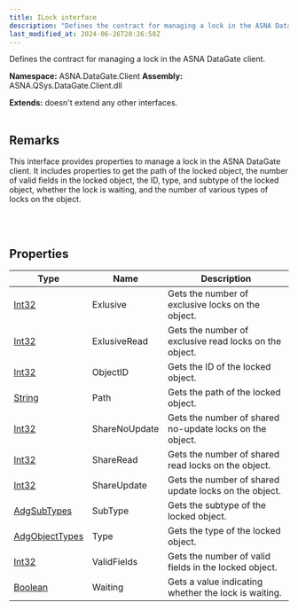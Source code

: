 ```yaml
---
title: ILock interface
description: "Defines the contract for managing a lock in the ASNA DataGate client. "
last_modified_at: 2024-06-26T20:26:58Z
---
```


Defines the contract for managing a lock in the ASNA DataGate client.

**Namespace:** ASNA.DataGate.Client
**Assembly:** ASNA.QSys.DataGate.Client.dll

**Extends:** doesn't extend any other interfaces.
<br>
<br>

## Remarks
This interface provides properties to manage a lock in the ASNA DataGate client. 
It includes properties to get the path of the locked object, the number of valid fields in the locked object, 
the ID, type, and subtype of the locked object, whether the lock is waiting, 
and the number of various types of locks on the object.

<br>
<br>

## Properties

| Type | Name | Description
| --- | --- | --- 
| [Int32](https://learn.microsoft.com/en-us/dotnet/csharp/language-reference/builtin-types/integral-numeric-types) | Exlusive | Gets the number of exclusive locks on the object. |
| [Int32](https://learn.microsoft.com/en-us/dotnet/csharp/language-reference/builtin-types/integral-numeric-types) | ExlusiveRead | Gets the number of exclusive read locks on the object. |
| [Int32](https://learn.microsoft.com/en-us/dotnet/csharp/language-reference/builtin-types/integral-numeric-types) | ObjectID | Gets the ID of the locked object. |
| [String](https://learn.microsoft.com/en-us/dotnet/api/system.string?view=net-8.0) | Path | Gets the path of the locked object. |
| [Int32](https://learn.microsoft.com/en-us/dotnet/csharp/language-reference/builtin-types/integral-numeric-types) | ShareNoUpdate | Gets the number of shared no-update locks on the object. |
| [Int32](https://learn.microsoft.com/en-us/dotnet/csharp/language-reference/builtin-types/integral-numeric-types) | ShareRead | Gets the number of shared read locks on the object. |
| [Int32](https://learn.microsoft.com/en-us/dotnet/csharp/language-reference/builtin-types/integral-numeric-types) | ShareUpdate | Gets the number of shared update locks on the object. |
| [AdgSubTypes](/reference/datagate/datagate-common/adg-sub-types.html) | SubType | Gets the subtype of the locked object. |
| [AdgObjectTypes](/reference/datagate/datagate-common/adg-object-types.html) | Type | Gets the type of the locked object. |
| [Int32](https://learn.microsoft.com/en-us/dotnet/csharp/language-reference/builtin-types/integral-numeric-types) | ValidFields | Gets the number of valid fields in the locked object. |
| [Boolean](https://docs.microsoft.com/en-us/dotnet/api/system.boolean) | Waiting | Gets a value indicating whether the lock is waiting. |
